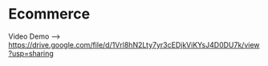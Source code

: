 # Ecommerce
Video Demo --> https://drive.google.com/file/d/1Vrl8hN2Lty7yr3cEDjkViKYsJ4D0DU7k/view?usp=sharing
